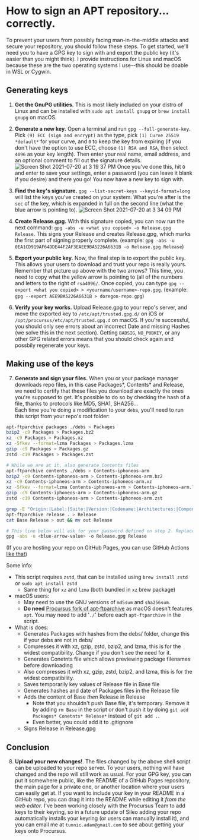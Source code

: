 # How to sign an APT repository... correctly.

To prevent your users from possibly facing man-in-the-middle attacks and secure your repository, you should follow these steps. To get started, we'll need you to have a GPG key to sign with and export the public key (it's easier than you might think). I provide instructions for Linux and macOS because these are the two operating systems I use--this should be doable in WSL or Cygwin.

## Generating keys

1. **Get the GnuPG utilities.** This is most likely included on your distro of Linux and can be installed with `sudo apt install gnupg` or `brew install gnupg` on macOS.

2. **Generate a new key.** Open a terminal and run `gpg --full-generate-key`. Pick `(9) ECC (sign and encrypt)` as the type, pick `(1) Curve 25519 *default*` for your curve, and `0` to keep the key from expiring (if you don't have the option to use ECC, choose `(1) RSA and RSA`, then select `4096` as your key length). Then enter your real name, email address, and an optional comment to fill out the signature details.
![Screen Shot 2021-07-20 at 3 19 37 PM](https://user-images.githubusercontent.com/55281754/126382964-d7e483ae-89ef-4161-a807-16d411f5336e.png)
Once you've done this, hit `O` and enter to save your settings, enter a password (you can leave it blank if you desire) and there you go! You now have a new key to sign with.

3. **Find the key's signature.** `gpg --list-secret-keys --keyid-format=long` will list the keys you've created on your system. What you're after is the `sec` of the key, which is expanded in full on the second line (what the blue arrow is pointing to).
![Screen Shot 2021-07-20 at 3 34 09 PM](https://user-images.githubusercontent.com/55281754/126384855-76c90f0f-c5c4-45ab-b93a-44190bf6b616.png)


4. **Create Release.gpg.** With this signature copied, you can now run the next command: `gpg -abs -u <what you copied> -o Release.gpg Release`. This signs your Release and creates Release.gpg, which marks the first part of signing properly complete.
(example: `gpg -abs -u 0EA1CD919AF64DDE44F2AF3EAEE9BA5226A6631B -o Release.gpg Release`)

5. **Export your public key.** Now, the final step is to export the public key. This allows your users to download and trust your repo is really yours. Remember that picture up above with the two arrows? This time, you need to copy what the yellow arrow is pointing to (all of the numbers and letters to the right of `rsa4096/`. Once copied, you can type `gpg --export <what you copied> > <yourname/username>-repo.gpg`.
(example: `gpg --export AEE9BA5226A6631B > doregon-repo.gpg`)

6. **Verify your key works.** Upload Release.gpg to your repo's server, and move the exported key to `/etc/apt/trusted.gpg.d/` on iOS or `/opt/procursus/etc/apt/trusted.gpg.d` on macOS. If you're successful, you should only see errors about an incorrect Date and missing Hashes (we solve this in the next section). Getting `BADSIG`, `NO_PUBKEY`, or any other GPG related errors means that you should check again and possbily regenerate your keys. 

## Making use of the keys

7. **Generate and sign your files.** When you or your package manager downloads repo files, in this case Packages\*, Contents\* and Release, we need to certify that these files you download are exactly the ones you're supposed to get. It's possible to do so by checking the hash of a file, thanks to protocols like MD5, SHA1, SHA256...  
Each time you're doing a modification to your `deb`s, you'll need to run this script from your repo's root folder:
```sh
apt-ftparchive packages ./debs > Packages
bzip2 -c9 Packages > Packages.bz2
xz -c9 Packages > Packages.xz
xz -5fkev --format=lzma Packages > Packages.lzma
gzip -c9 Packages > Packages.gz
zstd -c19 Packages > Packages.zst

# While we are at it, also generate Contents files
apt-ftparchive contents ./debs > Contents-iphoneos-arm
bzip2 -c9 Contents-iphoneos-arm > Contents-iphoneos-arm.bz2
xz -c9 Contents-iphoneos-arm > Contents-iphoneos-arm.xz
xz -5fkev --format=lzma Contents-iphoneos-arm > Contents-iphoneos-arm.lzma
gzip -c9 Contents-iphoneos-arm > Contents-iphoneos-arm.gz
zstd -c19 Contents-iphoneos-arm > Contents-iphoneos-arm.zst

grep -E "Origin:|Label:|Suite:|Version:|Codename:|Architectures:|Components:|Description:" Release > Base
apt-ftparchive release . > Release
cat Base Release > out && mv out Release

# This line below will ask for your password defined on step 2. Replace what's on <> with the right value, it should look like step 4.
gpg -abs -u <blue-arrow-value> -o Release.gpg Release
```
(If you are hosting your repo on GitHub Pages, you can use GitHub Actions [like that](https://github.com/RedenticDev/Repo/blob/main/.github/workflows/automations.yml#L12-L87))

Some info:
- This script requires `zstd`, that can be installed using `brew install zstd` or `sudo apt install zstd`
	- Same thing for `xz` and `lzma` (both bundled in `xz` brew package)
- macOS users:
	- May need to use the GNU versions of `md5sum` and `sha256sum`.
	- **Do need** [Procursus fork of apt-ftparchive](https://apt.procurs.us/apt-ftparchive) as macOS doesn't features `apt`. You may need to add '`./`' before each `apt-ftparchive` in the script.
- What is does:
	- Generates Packages with hashes from the debs/ folder, change this if your debs are not in debs/
	- Compresses it with xz, gzip, zstd, bzip2, and lzma, this is for the widest compatibility. Change if you don't see the need for it.
	- Generates Conetnts file which allows previewing package filenames before downloading
	- Also compresses it with xz, gzip, zstd, bzip2, and lzma, this is for the widest compatibility.
	- Saves temporarily key values of Release file in Base file
	- Generates hashes and date of Packages files in the Release file
	- Adds the content of Base _then_ Release in Release
		- Note that you shouldn't push Base file, it's temporary. Remove it by adding `rm Base` in the script or don't push it by doing `git add Packages* Conetnts* Release*` instead of `git add .`.
		- Even better, you could add it to .gitignore
	- Signs Release in Release.gpg

## Conclusion

8. **Upload your new changes!**. The files changed by the above shell script can be uploaded to your repo server. To your users, nothing will have changed and the repo will still work as usual. For your GPG key, you can put it somewhere public, like the README of a GitHub Pages repository, the main page for a private one, or another location where your users can easily get at. If you want to include your key in your README in a GitHub repo, you can drag it into the README while editing it _from the web editor_. I've been working closely with the Procursus Team to add keys to their keyring, so in a future update of Sileo adding your repo automatically installs your keyring (or users can manually install it), and you can email me at `tunnic.adam@gmail.com` to see about getting your keys onto Procursus.
